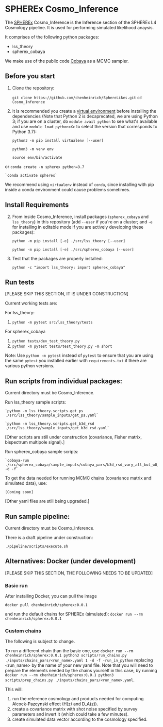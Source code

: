 # SPHEREx Cosmo_Inference

The [SPHEREx](https://spherex.caltech.edu/) Cosmo_Inference is the Inference section of the SPHEREx L4 Cosmology pipeline. It is used for performing simulated likelihood anaysis.

It comprises of the following python packages:
- lss_theory
- spherex_cobaya

We make use of the public code [Cobaya](https://cobaya.readthedocs.io/en/latest/index.html) as a MCMC sampler. 

## Before you start

1. Clone the repository:

    `git clone https://github.com/chenheinrich/SphereLikes.git`
    `cd Cosmo_Inference`
    
2. It is recommended you create a [virtual environment](https://packaging.python.org/guides/installing-using-pip-and-virtual-environments/) before installing the dependencies (Note that Python 2 is decaprecated, we are using Python 3; if you are on a cluster, do `module avail python` to see what's available and use `module load python<X>` to select the version that corresponds to Python 3.7):

    `python3 -m pip install virtualenv [--user]`

    `python3 -m venv env`

    `source env/bin/activate`

or 
    `conda create -n spherex python=3.7`

    `conda activate spherex`

We recommend using `virtualenv` instead of `conda`, since installing with pip inside a conda environment could cause problems sometimes.

## Install Requirements

2. From inside Cosmo_Inference, install packages (`spherex_cobaya` and `lss_theory`) in this repository (add `--user` if you're on a cluster; and `-e` for installing in editable mode if you are actively developing these packages):

    `python -m pip install [-e] ./src/lss_theory [--user]`
    
    `python -m pip install [-e] ./src/spherex_cobaya [--user] `

3. Test that the packages are properly installed:

    `python -c "import lss_theory; import spherex_cobaya"`

## Run tests

[PLEASE SKIP THIS SECTION, IT IS UNDER CONSTRUCTION]

Current working tests are:

For lss_theory:
1. `python -m pytest src/lss_theory/tests`

For spherex_cobaya
1. `python tests/dev_test_theory.py`
2. `python -m pytest tests/test_theory.py -m short`

Note: Use `python -m pytest` instead of `pytest` to ensure that you are using the 
same `pytest` you installed earlier with `requirements.txt` if there are various
python versions.

## Run scripts from individual packages:

Current directory must be Cosmo_Inference.

Run lss_theory sample scripts:

    `python -m lss_theory.scripts.get_ps ./src/lss_theory/sample_inputs/get_ps.yaml`
    
    `python -m lss_theory.scripts.get_b3d_rsd ./src/lss_theory/sample_inputs/get_b3d_rsd.yaml`

[Other scripts are still under construction (covariance, Fisher matrix, bispectrum multipole signal).]

Run spherex_cobaya sample scripts:

    `cobaya-run ./src/spherex_cobaya/sample_inputs/cobaya_pars/b3d_rsd_vary_all_but_w0_wa_mnu.yaml -d -f`

To get the data needed for running MCMC chains (covariance matrix and simulated data), use:

    [Coming soon]

[Other yaml files are still being upgraded.]

## Run sample pipeline:

Current directory must be Cosmo_Inference.

There is a draft pipeline under construction:

`./pipeline/scripts/execute.sh`

## Alternatives: Docker (under development)

[PLEASE SKIP THIS SECTION, THE FOLLOWING NEEDS TO BE UPDATED]

### Basic run

After installing Docker, you can pull the image

`docker pull chenheinrich/spherex:0.0.1`

and run the default chains for SPHEREx (simulated):
`docker run --rm chenheinrich/spherex:0.0.1`

### Custom chains

The following is subject to change.

To run a different chain than the basic one, use
`docker run --rm chenheinrich/spherex:0.0.1 python3 scripts/run_chains.py ./inputs/chains_pars/<run_name>.yaml 1 -d -f -run_in_python`
replacing <run_name> by the name of your new yaml file. Note that you will need to prepare the elements needed by the chains yourself in this case, by running
`docker run --rm chenheinrich/spherex:0.0.1 python3 scripts/prep_chains.py ./inputs/chains_pars/<run_name>.yaml`. 

This will:
1) run the reference cosmology and products needed for computing Alcock-Pazcynski effect (H(z) and D_A(z)).
2) create a covariance matrix with shot noise specified by survey parameters and invert it (which could take a few minutes).
3) create simulated data vector according to the cosmology specified.


